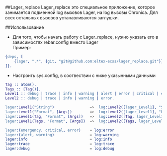 ##Lager_replace
Lager_replace это специальное приложение, которое занимается подменной log вызовов Lager, на log вызовы Chronica. 
Дял всех остальных вызовов устанавливаются заглушки. 

##Использование
* Для того, чтобы начать работу с Lager_replace, нужно указать его в зависимостях rebar.config вместо Lager<br>
Пример:
```erlang
{deps, [
    {lager, ".*", {git, "git@github.com:eltex-ecss/lager_replace.git"}}
]}.
```
* Настроить sys.config, в соотвествии с ниже указынными данными
```erlang
Tag :: atom().
Tags :: [Tag()].
Level1 :: debug | trace | info | warning | alert | error | critical | emergency.
Level2 :: debug | trace | info | warning | error.

lager:Level1("String")                =>  log:Level2([lager_Level1], "String") 
lager:Level1("Format", [Args])        =>  log:Level2([lager_Level1], "Format", [Args])
lager:Level1(Tag, "Format", [Args])   =>  log:Level2([Tag, lager_Level1], "Format", [Args])
lager:Level1(Tags, "Format", [Args])  =>  log:Level2([Tags, lager_Level1], "Format", [Args])

lager:(emergency, critical, error)    = log:error
lager:(alert, warning)                = log:warning
lager:info                            = log:info
lager:trace                           = log:trace
lager:debug                           = log:debug
```
